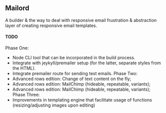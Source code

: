 ## Mailord

A builder &  the way to deal with responsive email frustration & abstraction layer of creating responsive email templates.

#### TODO
Phase One:
- Node CLI tool that can be incorporated in the build process.
- Integrate with jeykyll/premailer setup (for the latter, separate styles from the HTML).
- Integrate premailer route for sending test emails.
Phase Two:
- Advanced rows edition: Change of text content on the fly;
- Advanced rows edition: MailChimp (hideable, repeatable, variants);
- Advanced rows edition: MailChimp (hideable, repeatable, variants);
Phase Three: 
- Improvements in templating engine that facilitate usage of functions (resizing/adjusting images upon editing)

